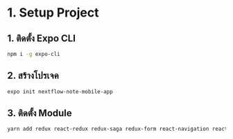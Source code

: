 
# 1. Setup Project

## 1. ติดตั้ง Expo CLI

```bash
npm i -g expo-cli
```

## 2. สร้างโปรเจค 

```bash
expo init nextflow-note-mobile-app
```

## 3. ติดตั้ง Module 

```bash
yarn add redux react-redux redux-saga redux-form react-navigation react-navigation-stack redux-logger
```


